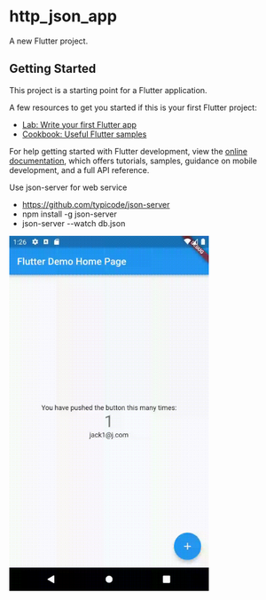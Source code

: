 # http_json_app

A new Flutter project.

## Getting Started

This project is a starting point for a Flutter application.

A few resources to get you started if this is your first Flutter project:

- [Lab: Write your first Flutter app](https://docs.flutter.dev/get-started/codelab)
- [Cookbook: Useful Flutter samples](https://docs.flutter.dev/cookbook)

For help getting started with Flutter development, view the
[online documentation](https://docs.flutter.dev/), which offers tutorials,
samples, guidance on mobile development, and a full API reference.

Use json-server for web service
- https://github.com/typicode/json-server
- npm install -g json-server
- json-server --watch db.json


<img src=https://github.com/jackho2022/http_json_app/blob/main/http_json.gif width="360" height="640"/>
